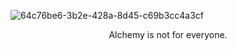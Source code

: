![64c76be6-3b2e-428a-8d45-c69b3cc4a3cf](https://user-images.githubusercontent.com/68203934/121828253-08801980-cc8d-11eb-9612-aa59e0f9c3a9.png)

<div align="center">Alchemy is not for everyone.</div>
